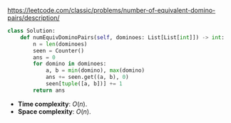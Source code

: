 https://leetcode.com/classic/problems/number-of-equivalent-domino-pairs/description/

```python
class Solution:
    def numEquivDominoPairs(self, dominoes: List[List[int]]) -> int:
        n = len(dominoes)
        seen = Counter()
        ans = 0
        for domino in dominoes:
            a, b = min(domino), max(domino)
            ans += seen.get((a, b), 0)
            seen[tuple([a, b])] += 1
        return ans
```

- **Time complexity**: $O(n)$.
- **Space complexity**: $O(n)$.